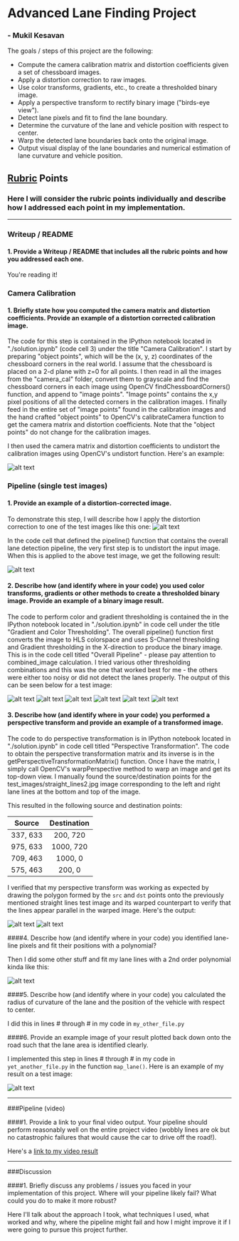 # Advanced Lane Finding Project

### - Mukil Kesavan

The goals / steps of this project are the following:

* Compute the camera calibration matrix and distortion coefficients given a set of chessboard images.
* Apply a distortion correction to raw images.
* Use color transforms, gradients, etc., to create a thresholded binary image.
* Apply a perspective transform to rectify binary image ("birds-eye view").
* Detect lane pixels and fit to find the lane boundary.
* Determine the curvature of the lane and vehicle position with respect to center.
* Warp the detected lane boundaries back onto the original image.
* Output visual display of the lane boundaries and numerical estimation of lane curvature and vehicle position.

[//]: # (Image References)

[ccal1]: ./output_images/camera_cal/undist.png "Undistorting Images"
[test1]: ./test_images/test1.jpg "Road Transformed"
[ccal2]: ./output_images/camera_cal/undist-test1.png "Undistorted Test Image"

[thresh1]: ./output_images/thresholding/orig.png "Undistorted Test Image"
[thresh2]: ./output_images/thresholding/schannel.png "S-Channel Color Thresholded Image"
[thresh3]: ./output_images/thresholding/gradabs.png "GradientX Direction"
[thresh4]: ./output_images/thresholding/gradmag.png "Gradient Magnitude"
[thresh5]: ./output_images/thresholding/graddir.png "Gradient Direction"
[thresh6]: ./output_images/thresholding/combined.png "Combined Binary Image"

[pt1]: ./output_images/perspective_transform/slimg2.png "Original Straight Lines Image"
[pt2]: ./output_images/perspective_transform/slimg2-warped.png "Warped Straight Lines Image"

[image3]: ./examples/binary_combo_example.jpg "Binary Example"
[image4]: ./examples/warped_straight_lines.jpg "Warp Example"
[image5]: ./examples/color_fit_lines.jpg "Fit Visual"
[image6]: ./examples/example_output.jpg "Output"
[video1]: ./project_video.mp4 "Video"

## [Rubric](https://review.udacity.com/#!/rubrics/571/view) Points
### Here I will consider the rubric points individually and describe how I addressed each point in my implementation.  

---
### Writeup / README

#### 1. Provide a Writeup / README that includes all the rubric points and how you addressed each one.

You're reading it!

### Camera Calibration

#### 1. Briefly state how you computed the camera matrix and distortion coefficients. Provide an example of a distortion corrected calibration image.

The code for this step is contained in the IPython notebook located in "./solution.ipynb" (code cell 3) under the title "Camera Calibration". I start by preparing "object points", which will be the (x, y, z) coordinates of the chessboard corners in the real world. I assume that the chessboard is placed on a 2-d plane with z=0 for all points. I then read in all the images from the "camera_cal" folder, convert them to grayscale and find the chessboard corners in each image using OpenCV findChessboardCorners() function, and append to "image points". "Image points" contains the x,y pixel positions of all the detected corners in the calibration images. I finally feed in the entire set of "image points" found in the calibration images and the hand crafted "object points" to OpenCV's calibrateCamera function to get the camera matrix and distortion coefficients. Note that the "object points" do not change for the calibration images.

I then used the camera matrix and distortion coefficients to undistort the calibration images using OpenCV's undistort function. Here's an example:

![alt text][ccal1]

### Pipeline (single test images)

#### 1. Provide an example of a distortion-corrected image.

To demonstrate this step, I will describe how I apply the distortion correction to one of the test images like this one:
![alt text][test1]

In the code cell that defined the pipeline() function that contains the overall lane detection pipeline, the very first step is to undistort the input image. When this is applied to the above test image, we get the following result:

![alt text][ccal2]

#### 2. Describe how (and identify where in your code) you used color transforms, gradients or other methods to create a thresholded binary image.  Provide an example of a binary image result.

The code to perform color and gradient thresholding is contained the in the IPython notebook located in "./solution.ipynb" in code cell under the title "Gradient and Color Thresholding". The overall pipeline() function first converts the image to HLS colorspace and uses S-Channel thresholding and Gradient thresholding in the X-direction to produce the binary image. This is in the code cell titled "Overall Pipeline" - please pay attention to combined_image calculation. I tried various other thresholding combinations and this was the one that worked best for me - the others were either too noisy or did not detect the lanes properly. The output of this can be seen below for a test image:

![alt text][thresh1] ![alt text][thresh2] ![alt text][thresh3] ![alt text][thresh4] ![alt text][thresh5] ![alt text][thresh6]

#### 3. Describe how (and identify where in your code) you performed a perspective transform and provide an example of a transformed image.

The code to do perspective transformation is in IPython notebook located in "./solution.ipynb" in code cell titled "Perspective Transformation". The code to obtain the perspective transformation matrix and its inverse is in the getPerspectiveTransformationMatrix() function. Once I have the matrix, I simply call OpenCV's warpPerspective method to warp an image and get its top-down view. I manually found the source/destination  points for the test_images/straight_lines2.jpg image corresponding to the left and right lane lines at the bottom and top of the image.

This resulted in the following source and destination points:

| Source        | Destination   | 
|:-------------:|:-------------:| 
| 337, 633      | 200, 720      | 
| 975, 633      | 1000, 720     |
| 709, 463      | 1000, 0       |
| 575, 463      | 200, 0        |

I verified that my perspective transform was working as expected by drawing the polygon formed by the `src` and `dst` points onto the previously mentioned straight lines test image and its warped counterpart to verify that the lines appear parallel in the warped image. Here's the output:

![alt text][pt1] ![alt text][pt2]

####4. Describe how (and identify where in your code) you identified lane-line pixels and fit their positions with a polynomial?

Then I did some other stuff and fit my lane lines with a 2nd order polynomial kinda like this:

![alt text][image5]

####5. Describe how (and identify where in your code) you calculated the radius of curvature of the lane and the position of the vehicle with respect to center.

I did this in lines # through # in my code in `my_other_file.py`

####6. Provide an example image of your result plotted back down onto the road such that the lane area is identified clearly.

I implemented this step in lines # through # in my code in `yet_another_file.py` in the function `map_lane()`.  Here is an example of my result on a test image:

![alt text][image6]

---

###Pipeline (video)

####1. Provide a link to your final video output.  Your pipeline should perform reasonably well on the entire project video (wobbly lines are ok but no catastrophic failures that would cause the car to drive off the road!).

Here's a [link to my video result](./project_video.mp4)

---

###Discussion

####1. Briefly discuss any problems / issues you faced in your implementation of this project.  Where will your pipeline likely fail?  What could you do to make it more robust?

Here I'll talk about the approach I took, what techniques I used, what worked and why, where the pipeline might fail and how I might improve it if I were going to pursue this project further.  

